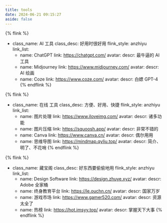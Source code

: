 ```yaml
---
title: tools
date: 2024-06-21 09:15:27
aside: false
---
```


{% flink %}
- class_name: AI 工具
  class_desc: 好用时很好用
  flink_style: anzhiyu
  link_list:
    - name: ChatGPT
      link: https://chatgpt.com/
      avatar: 
      descr: 最牛逼的 AI 工具
    - name: Midjourney
      link: https://www.midjourney.com/
      avatar: 
      descr: AI 绘画
    - name: Coze
      link: https://www.coze.com/
      avatar: 
      descr: 白嫖 GPT-4
{% endflink %}

{% flink %}
- class_name: 在线 工具
  class_desc: 方便、好用、快捷
  flink_style: anzhiyu
  link_list:
    - name: 图片处理
      link: https://www.iloveimg.com/
      avatar: 
      descr: 诸多功能
    - name: 图片压缩
      link: https://squoosh.app/
      avatar: 
      descr: 非常不错的
    - name: Canva
      link: https://www.canva.cn/
      avatar: 
      descr: 偶尔用用
    - name: 思维导图
      link: https://mindmap.qyliu.top/
      avatar:
      descr: 简介、明了、不花哨
{% endflink %}

{% flink %}
- class_name: 藏宝阁
  class_desc: 好东西要偷偷地用
  flink_style: anzhiyu
  link_list:
    - name: Design Software
      link: https://design.zhuye.xyz/
      avatar: 
      descr: Adobe 全家桶
    - name: 终身教育平台
      link: https://le.ouchn.cn/
      avatar: 
      descr: 国家万岁
    - name: 游戏市场
      link: https://www.gamer520.com/
      avatar: 
      descr: 资源太全了
    - name: 热榜
      link: https://hot.imsyy.top/
      avatar: 
      descr: 掌握天下大事
{% endflink %}